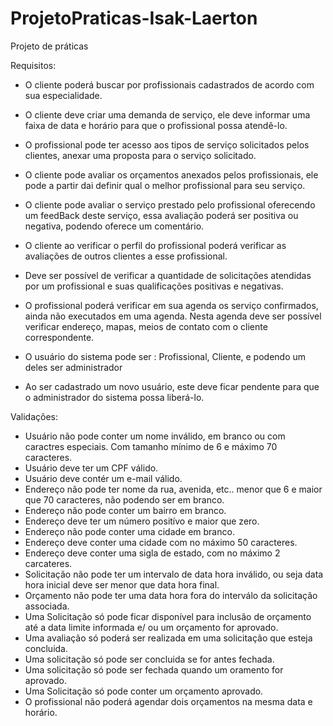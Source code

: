 # ProjetoPraticas-Isak-Laerton


Projeto de práticas 

Requisitos:

- O cliente poderá buscar por profissionais cadastrados de acordo com sua especialidade.
- O cliente deve criar uma demanda de serviço, ele deve informar uma faixa de data e horário para que o profissional possa atendê-lo.
- O profissional pode ter acesso aos tipos de serviço solicitados pelos clientes, anexar uma proposta para o serviço solicitado.
- O cliente pode avaliar os orçamentos anexados pelos profissionais, ele pode a partir dai definir qual o melhor profissional para seu serviço.
- O cliente pode avaliar o serviço prestado pelo profissional oferecendo um feedBack deste serviço, essa avaliação poderá ser positiva ou negativa, podendo oferece um comentário.
- O cliente ao verificar o perfil do profissional poderá verificar as avaliações de outros clientes a esse profissional.
- Deve ser possível de verificar a quantidade de solicitações atendidas por um profissional e suas qualificações positivas e negativas.
- O profissional poderá verificar em sua agenda os serviço confirmados, ainda não executados em uma agenda. Nesta agenda deve ser possível verificar endereço, mapas, meios de contato com o cliente correspondente.

- O usuário do sistema pode ser : Profissional, Cliente, e podendo um deles ser administrador
- Ao ser cadastrado um novo usuário, este deve ficar pendente para que o administrador do sistema possa liberá-lo.

Validações: 

- Usuário não pode conter um nome inválido, em branco ou com caractres especiais. Com tamanho mínimo de 6 e máximo 70 caracteres.
- Usuário deve ter um CPF válido.
- Usuário deve contér um e-mail válido.
- Endereço não pode ter nome da rua, avenida, etc.. menor que 6 e maior que 70 caracteres, não podendo ser em branco.
- Endereço não pode conter um bairro em branco.
- Endereço deve ter um número positívo e maior que zero.
- Endereço não pode conter uma cidade em branco.
- Endereço deve conter uma cidade com no máximo 50 caracteres.
- Endereço deve conter uma sigla de estado, com no máximo 2 carcateres.
- Solicitação não pode ter um intervalo de data hora inválido, ou seja data hora inicial deve ser menor que data hora final.
- Orçamento não pode ter uma data hora fora do interválo da solicitação associada.
- Uma Solicitação só pode ficar disponível para inclusão de orçamento até a data limite informada e/ ou um orçamento for aprovado.
- Uma avaliação só poderá ser realizada em uma solicitação que esteja concluida.
- Uma solicitação só pode ser concluida se for antes fechada.
- Uma solicitação só pode ser fechada quando um oramento for aprovado.
- Uma Solicitação só pode conter um orçamento aprovado.
- O profissional não poderá agendar dois orçamentos na mesma data e horário.
